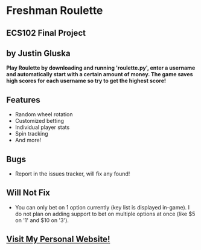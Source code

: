 # Freshman Roulette
## ECS102 Final Project
## by Justin Gluska

**Play Roulette by downloading and running 'roulette.py', enter a username and automatically start with a certain amount of money. The game saves high scores for each username so try to get the highest score!**

## **Features**
* Random wheel rotation
* Customized betting
* Individual player stats
* Spin tracking
* And more!

## **Bugs**
* Report in the issues tracker, will fix any found!

## **Will Not Fix**
* You can only bet on 1 option currently (key list is displayed in-game). I do not plan on adding support to bet on multiple options at once (like $5 on '1' and $10 on '3').

## **[Visit My Personal Website!](http://www.justingluska.com)**
